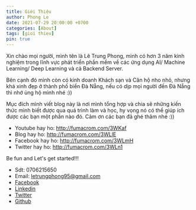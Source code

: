 ```yaml
---
title: Giới Thiệu
author: Phong Le
date: 2021-07-29 20:00:00 +0700
categories: [About]
tags: [gioi thieu]
pin: true
---
```


Xin chào mọi người, mình tên là Lê Trung Phong, mình có hơn 3 năm kinh nghiệm trong lĩnh vực phát triển phần mềm về các ứng dụng AI/ Machine Learning/ Deep Learning và cả Backend Server.

Bên cạnh đó mình còn có kinh doanh Khách sạn và Căn hộ nho nhỏ, nhưng khá xinh đẹp ở thành phố biển Đà Nẵng, nếu có dịp mọi người đến Đà Nẵng thì nhớ ủng hộ mình nhé :)) 

Mục đích mình viết blog này là nơi mình tổng hợp và chia sẽ những kiến thức mình biết được qua quá trình làm và học, hy vọng nó có thể giúp ích được các bạn một phần nào đó. Cảm ơn các bạn đã ghé thăm nhé :)) 

+ Youtube hay ho: http://fumacrom.com/3WKaf
+ Blog hay ho: http://fumacrom.com/3WLlE
+ Facebook hay ho: http://fumacrom.com/3WLmH
+ Twitter hay ho: http://fumacrom.com/3WLn1

Be fun and Let's get started!!! 

+ Sdt: 0706215650
+ Email: letrungphong95@gmail.com
+ [Facebook](https://www.facebook.com/phong.le.39982/)
+ [Linkedin](https://www.linkedin.com/in/le-phong-b28599178/)
+ [Twitter](https://twitter.com/letrungphong95)
+ [Github](https://github.com/letrungphong95)
